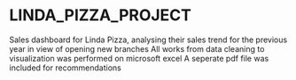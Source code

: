 # LINDA_PIZZA_PROJECT
Sales dashboard for Linda Pizza, analysing their sales trend for the previous year in view of opening new branches
All works from data cleaning to visualization was performed on microsoft excel
A seperate pdf file was included for recommendations
